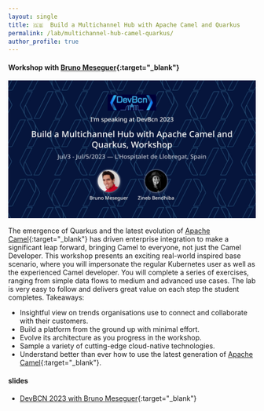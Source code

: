 ```yaml
---
layout: single
title: 🇬🇧  Build a Multichannel Hub with Apache Camel and Quarkus
permalink: /lab/multichannel-hub-camel-quarkus/
author_profile: true
---
```



#### Workshop with [Bruno Meseguer](https://www.linkedin.com/in/bruno-meseguer-a764421/){:target="_blank"}

![](/assets/images/devBCN2023.jpeg)

The emergence of Quarkus and the latest evolution of [Apache Camel](https://camel.apache.org/){:target="_blank"} has driven enterprise integration to make a significant leap forward, bringing Camel to everyone, not just the Camel Developer.
This workshop presents an exciting real-world inspired base scenario, where you will impersonate the regular Kubernetes user as well as the experienced Camel developer. You will complete a series of exercises, ranging from simple data flows to medium and advanced use cases.
The lab is very easy to follow and delivers great value on each step the student completes.
Takeaways:
- Insightful view on trends organisations use to connect and collaborate with their customers.
- Build a platform from the ground up with minimal effort.
- Evolve its architecture as you progress in the workshop.
- Sample a variety of cutting-edge cloud-native technologies.
- Understand better than ever how to use the latest generation of [Apache Camel](https://camel.apache.org/){:target="_blank"}.

#### slides
- [DevBCN 2023 with Bruno Meseguer](https://github.com/zbendhiba/zbendhiba.github.io/tree/main/assets/confs/2023/2023_devBCN.pdf){:target="_blank"}
